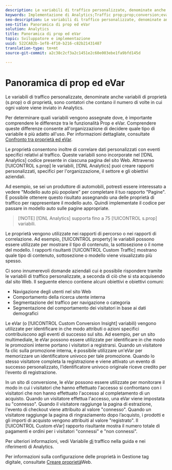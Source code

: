```yaml
---
description: Le variabili di traffico personalizzate, denominate anche variabili di proprietà (s.prop) o di proprietà, sono contatori che contano il numero di volte in cui ogni valore viene inviato in Analytics.
keywords: Implementazione di Analytics;Traffic prop;prop;conversion;evar;s.prop;custom conversion insider;Traffic variable
seo-description: Le variabili di traffico personalizzate, denominate anche variabili di proprietà (s.prop) o di proprietà, sono contatori che contano il numero di volte in cui ogni valore viene inviato in Analytics.
seo-title: Panoramica di prop ed eVar
solution: Analytics
title: Panoramica di prop ed eVar
topic: Sviluppatore e implementazione
uuid: 522CAB2b-1ef8-4f10-b216-c82b21431487
translation-type: tm+mt
source-git-commit: a2c38c2cf3a2c1451e2c60e003ebe1fa9bfd145d

---
```



# Panoramica di prop ed eVar

Le variabili di traffico personalizzate, denominate anche variabili di proprietà (s.prop) o di proprietà, sono contatori che contano il numero di volte in cui ogni valore viene inviato in Analytics.

Per determinare quali variabili vengono assegnate dove, è importante comprendere le differenze tra le funzionalità Prop e eVar. Comprendere queste differenze consente all'organizzazione di decidere quale tipo di variabile è più adatto all'uso. Per informazioni dettagliate, consultate [Confronto tra proprietà ed eVar](../../../implement/analytics-terminology-basics/c-props-evars/props-vs-evars.md#concept_6E55483C1EC24566B5D3B2736E766EBC).

Le proprietà consentono inoltre di correlare dati personalizzati con eventi specifici relativi al traffico. Queste variabili sono incorporate nel [!DNL Analytics] codice presente in ciascuna pagina del sito Web. Attraverso [!UICONTROL s.prop] le variabili, [!DNL Analytics] puoi creare rapporti personalizzati, specifici per l'organizzazione, il settore e gli obiettivi aziendali.

Ad esempio, se sei un produttore di automobili, potresti essere interessato a vedere "Modello auto più popolare" per completare il tuo rapporto "Pagine". È possibile ottenere questo risultato assegnando una delle proprietà di traffico per rappresentare il modello auto. Quindi implementate il codice per passare in modello auto sulle pagine appropriate.

> [!NOTE] [!DNL Analytics] supporta fino a 75 [!UICONTROL s.prop] variabili.

Le proprietà vengono utilizzate nei rapporti di percorso o nei rapporti di correlazione. Ad esempio, [!UICONTROL property] le variabili possono essere utilizzate per mostrare il tipo di contenuto, la sottosezione o il nome del modello. I rapporti risultanti [!UICONTROL Custom Traffic] mostrano quale tipo di contenuto, sottosezione o modello viene visualizzato più spesso.

Ci sono innumerevoli domande aziendali cui è possibile rispondere tramite le variabili di traffico personalizzate, a seconda di ciò che si sta acquisendo dal sito Web. Il seguente elenco contiene alcuni obiettivi e obiettivi comuni:

* Navigazione degli utenti nel sito Web
* Comportamento della ricerca utente interna
* Segmentazione del traffico per navigazione o categoria
* Segmentazione del comportamento dei visitatori in base ai dati demografici

Le eVar (o [!UICONTROL Custom Conversion Insight] variabili) vengono utilizzate per identificare in che modo attributi o azioni specifici contribuiscono agli eventi di successo sul sito. Ad esempio, per un sito multimediale, le eVar possono essere utilizzate per identificare in che modo le promozioni interne portano i visitatori a registrarsi. Quando un visitatore fa clic sulla promozione interna, è possibile utilizzare un'eVar per memorizzare un identificatore univoco per tale promozione. Quando lo stesso visitatore completa la registrazione e viene attivato un evento di successo personalizzato, l’identificatore univoco originale riceve credito per l’evento di registrazione.

In un sito di conversione, le eVar possono essere utilizzate per monitorare il modo in cui i visitatori che hanno effettuato l'accesso si confrontano con i visitatori che non hanno effettuato l'accesso al completamento di un acquisto. Quando un visitatore effettua l'accesso, una eVar viene impostata su "connesso". Quando il visitatore raggiunge la pagina di estrazione, l'evento di checkout viene attribuito al valore "connesso". Quando un visitatore raggiunge la pagina di ringraziamento dopo l’acquisto, i prodotti e gli importi di acquisto vengono attribuiti al valore "registrato". Il [!UICONTROL Custom eVar] rapporto risultante mostra il numero totale di pagamenti e ordini per i visitatori "connessi" e "non connessi".

Per ulteriori informazioni, vedi Variabile [di](https://marketing.adobe.com/resources/help/en_US/reference/traffic_var.html) traffico nella guida e nei riferimenti di Analytics.

Per informazioni sulla configurazione delle proprietà in Gestione tag digitale, consultate [Creare proprietà](../../../implement/c-implement-with-dtm/t-create-web-property.md#task_960467FBB7A54499AC228CB3AA3C4123)Web.
